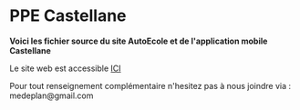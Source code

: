 # PPE Castellane

<b>Voici les fichier source du site AutoEcole et de l'application mobile Castellane</b>
<p>Le site web est accessible <a href="http://mywork.portfolio-axel-hadida.fr/">ICI</a></p>
<p>Pour tout renseignement complémentaire n'hesitez pas à nous joindre via : medeplan@gmail.com </p>



